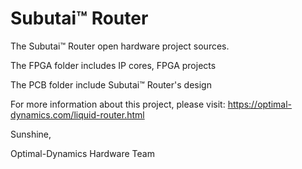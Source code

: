 # Subutai™ Router
The Subutai™ Router open hardware project sources.

The FPGA folder includes IP cores, FPGA projects

The PCB folder include Subutai™ Router's design


For more information about this project, please visit: https://optimal-dynamics.com/liquid-router.html


Sunshine,


Optimal-Dynamics Hardware Team
